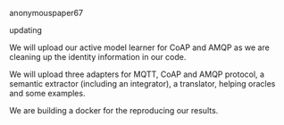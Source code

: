 anonymouspaper67

updating

We will upload our active model learner for CoAP and AMQP as we are cleaning up the identity information in our code.

We will upload three adapters for MQTT, CoAP and AMQP protocol, a semantic extractor (including an integrator), a translator, helping oracles and some examples.

We are building a docker for the reproducing our results.
